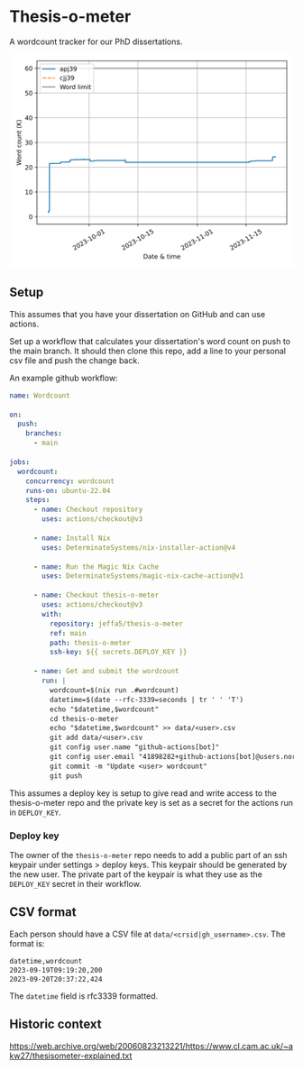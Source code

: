 # Thesis-o-meter

A wordcount tracker for our PhD dissertations.

![Word count progress](./plot.svg)

## Setup

This assumes that you have your dissertation on GitHub and can use actions.

Set up a workflow that calculates your dissertation's word count on push to the main branch.
It should then clone this repo, add a line to your personal csv file and push the change back.

An example github workflow:

```yaml
name: Wordcount

on:
  push:
    branches:
      - main

jobs:
  wordcount:
    concurrency: wordcount
    runs-on: ubuntu-22.04
    steps:
      - name: Checkout repository
        uses: actions/checkout@v3

      - name: Install Nix
        uses: DeterminateSystems/nix-installer-action@v4

      - name: Run the Magic Nix Cache
        uses: DeterminateSystems/magic-nix-cache-action@v1

      - name: Checkout thesis-o-meter
        uses: actions/checkout@v3
        with:
          repository: jeffa5/thesis-o-meter
          ref: main
          path: thesis-o-meter
          ssh-key: ${{ secrets.DEPLOY_KEY }}

      - name: Get and submit the wordcount
        run: |
          wordcount=$(nix run .#wordcount)
          datetime=$(date --rfc-3339=seconds | tr ' ' 'T')
          echo "$datetime,$wordcount"
          cd thesis-o-meter
          echo "$datetime,$wordcount" >> data/<user>.csv
          git add data/<user>.csv
          git config user.name "github-actions[bot]"
          git config user.email "41898282+github-actions[bot]@users.noreply.github.com"
          git commit -m "Update <user> wordcount"
          git push
```

This assumes a deploy key is setup to give read and write access to the thesis-o-meter repo and the private key is set as a secret for the actions run in `DEPLOY_KEY`.

### Deploy key

The owner of the `thesis-o-meter` repo needs to add a public part of an ssh keypair under settings > deploy keys.
This keypair should be generated by the new user.
The private part of the keypair is what they use as the `DEPLOY_KEY` secret in their workflow.

## CSV format

Each person should have a CSV file at `data/<crsid|gh_username>.csv`.
The format is:

```csv
datetime,wordcount
2023-09-19T09:19:20,200
2023-09-20T20:37:22,424
```

The `datetime` field is rfc3339 formatted.

## Historic context

https://web.archive.org/web/20060823213221/https://www.cl.cam.ac.uk/~akw27/thesisometer-explained.txt
